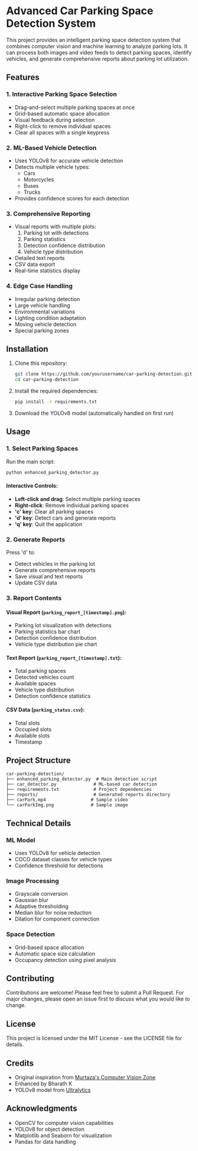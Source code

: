 # Advanced Car Parking Space Detection System

This project provides an intelligent parking space detection system that combines computer vision and machine learning to analyze parking lots. It can process both images and video feeds to detect parking spaces, identify vehicles, and generate comprehensive reports about parking lot utilization.

## Features

### 1. Interactive Parking Space Selection
- Drag-and-select multiple parking spaces at once
- Grid-based automatic space allocation
- Visual feedback during selection
- Right-click to remove individual spaces
- Clear all spaces with a single keypress

### 2. ML-Based Vehicle Detection
- Uses YOLOv8 for accurate vehicle detection
- Detects multiple vehicle types:
  - Cars
  - Motorcycles
  - Buses
  - Trucks
- Provides confidence scores for each detection

### 3. Comprehensive Reporting
- Visual reports with multiple plots:
  1. Parking lot with detections
  2. Parking statistics
  3. Detection confidence distribution
  4. Vehicle type distribution
- Detailed text reports
- CSV data export
- Real-time statistics display

### 4. Edge Case Handling
- Irregular parking detection
- Large vehicle handling
- Environmental variations
- Lighting condition adaptation
- Moving vehicle detection
- Special parking zones

## Installation

1. Clone this repository:
   ```bash
   git clone https://github.com/yourusername/car-parking-detection.git
   cd car-parking-detection
   ```

2. Install the required dependencies:
   ```bash
   pip install -r requirements.txt
   ```

3. Download the YOLOv8 model (automatically handled on first run)

## Usage

### 1. Select Parking Spaces

Run the main script:
```bash
python enhanced_parking_detector.py
```

#### Interactive Controls:
- **Left-click and drag**: Select multiple parking spaces
- **Right-click**: Remove individual parking spaces
- **'c' key**: Clear all parking spaces
- **'d' key**: Detect cars and generate reports
- **'q' key**: Quit the application

### 2. Generate Reports

Press 'd' to:
- Detect vehicles in the parking lot
- Generate comprehensive reports
- Save visual and text reports
- Update CSV data

### 3. Report Contents

#### Visual Report (`parking_report_[timestamp].png`):
- Parking lot visualization with detections
- Parking statistics bar chart
- Detection confidence distribution
- Vehicle type distribution pie chart

#### Text Report (`parking_report_[timestamp].txt`):
- Total parking spaces
- Detected vehicles count
- Available spaces
- Vehicle type distribution
- Detection confidence statistics

#### CSV Data (`parking_status.csv`):
- Total slots
- Occupied slots
- Available slots
- Timestamp

## Project Structure

```
car-parking-detection/
├── enhanced_parking_detector.py  # Main detection script
├── car_detector.py              # ML-based car detection
├── requirements.txt             # Project dependencies
├── reports/                     # Generated reports directory
├── carPark.mp4                 # Sample video
└── carParkImg.png              # Sample image
```

## Technical Details

### ML Model
- Uses YOLOv8 for vehicle detection
- COCO dataset classes for vehicle types
- Confidence threshold for detections

### Image Processing
- Grayscale conversion
- Gaussian blur
- Adaptive thresholding
- Median blur for noise reduction
- Dilation for component connection

### Space Detection
- Grid-based space allocation
- Automatic space size calculation
- Occupancy detection using pixel analysis

## Contributing

Contributions are welcome! Please feel free to submit a Pull Request. For major changes, please open an issue first to discuss what you would like to change.

## License

This project is licensed under the MIT License - see the LICENSE file for details.

## Credits

- Original inspiration from [Murtaza's Computer Vision Zone](https://www.computervision.zone/)
- Enhanced by Bharath K
- YOLOv8 model from [Ultralytics](https://github.com/ultralytics/ultralytics)

## Acknowledgments

- OpenCV for computer vision capabilities
- YOLOv8 for object detection
- Matplotlib and Seaborn for visualization
- Pandas for data handling